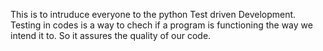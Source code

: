 This is to intruduce everyone to the python Test driven Development.
Testing in codes is a way to chech if a program is functioning the way we intend it to.
So it assures the quality of our code.
